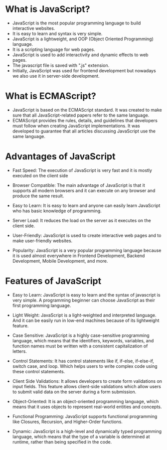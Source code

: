 # What is JavaScript?

* JavaScript is the most popular programming language to build interactive websites.
* It is easy to learn and syntax is very simple.
* JavaScript is a lightweight, and OOP (Object Oriented Programming) language.
* It is a scripting language for web pages.
* JavaScript is used to add interactivity and dynamic effects to web pages.
* The javascript file is saved with ".js" extension.
* Initially, JavaScript was used for frontend development but nowadays we also use it in server-side development.

# What is ECMAScript?

* JavaScript is based on the ECMAScript standard. It was created to make sure that all JavaScript-related papers refer to the same language.
* ECMAScript provides the rules, details, and guidelines that developers must follow when creating JavaScript implementations. It was developed to guarantee that all articles discussing JavaScript use the same language.

# Advantages of JavaScript

* Fast Speed: The execution of JavaScript is very fast and it is mostly executed on the client side 

* Browser Compatible: The main advantage of JavaScript is that it supports all modern browsers and it can execute on any browser and produce the same result.

* Easy to Learn: It is easy to learn and anyone can easily learn JavaScript who has basic knowledge of programming.

* Server Load: It reduces the load on the server as it executes on the client side.

* User-Friendly: JavaScript is used to create interactive web pages and to make user-friendly websites.

* Popularity: JavaScript is a very popular programming language because it is used almost everywhere in Frontend Development, Backend Development, Mobile Development, and more.

# Features of JavaScript

* Easy to Learn: JavaScript is easy to learn and the syntax of javascript is very simple. A programming beginner can choose JavaScript as their first programming language.

* Light Weight: JavaScript is a light-weighted and interpreted language. And it can be easily run in low-end machines because of its lightweight feature.

* Case Sensitive: JavaScript is a highly case-sensitive programming language, which means that the identifiers, keywords, variables, and function names must be written with a consistent capitalization of letters.

* Control Statements: It has control statements like if, if-else, if-else-if, switch case, and loop. Which helps users to write complex code using these control statements.

* Client Side Validations: It allows developers to create form validations on input fields. This feature allows client-side validations which allow users to submit valid data on the server during a form submission.

* Object-Oriented: It is an object-oriented programming language, which means that it uses objects to represent real-world entities and concepts.

* Functional Programming: JavaScript supports functional programming like Closures, Recursion, and Higher-Order functions.

* Dynamic: JavaScript is a high-level and dynamically typed programming language, which means that the type of a variable is determined at runtime, rather than being specified in the code.
